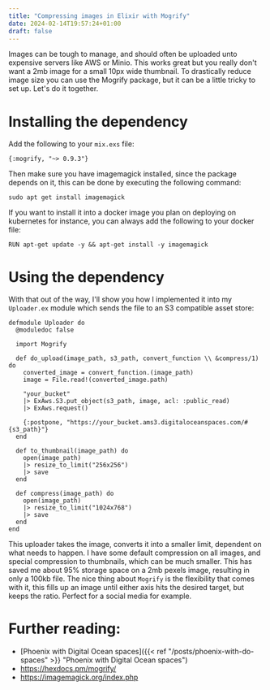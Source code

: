 ```yaml
---
title: "Compressing images in Elixir with Mogrify"
date: 2024-02-14T19:57:24+01:00
draft: false
---
```


Images can be tough to manage, and should often be uploaded unto expensive servers like AWS or Minio. This works great but you really don't want a 2mb image for a small 10px wide thumbnail. To drastically reduce image size you can use the Mogrify package, but it can be a little tricky to set up. Let's do it together.

# Installing the dependency
Add the following to your `mix.exs` file:
```
{:mogrify, "~> 0.9.3"}
```
Then make sure you have imagemagick installed, since the package depends on it, this can be done by executing the following command:
```
sudo apt get install imagemagick
```
If you want to install it into a docker image you plan on deploying on kubernetes for instance, you can always add the following to your docker file:

```
RUN apt-get update -y && apt-get install -y imagemagick
```

# Using the dependency
With that out of the way, I'll show you how I implemented it into my `Uploader.ex` module which sends the file to an S3 compatible asset store:
```
defmodule Uploader do
  @moduledoc false

  import Mogrify

  def do_upload(image_path, s3_path, convert_function \\ &compress/1) do
    converted_image = convert_function.(image_path)
    image = File.read!(converted_image.path)

    "your_bucket"
    |> ExAws.S3.put_object(s3_path, image, acl: :public_read)
    |> ExAws.request()

    {:postpone, "https://your_bucket.ams3.digitaloceanspaces.com/#{s3_path}"}
  end

  def to_thumbnail(image_path) do
    open(image_path)
    |> resize_to_limit("256x256")
    |> save
  end

  def compress(image_path) do
    open(image_path)
    |> resize_to_limit("1024x768")
    |> save
  end
end
```

This uploader takes the image, converts it into a smaller limit, dependent on what needs to happen. I have some default compression on all images, and special compression to thumbnails, which can be much smaller. This has saved me about 95% storage space on a 2mb pexels image, resulting in only a 100kb file. The nice thing about `Mogrify` is the flexibility that comes with it, this fills up an image until either axis hits the desired target, but keeps the ratio. Perfect for a social media for example.

# Further reading:
- [Phoenix with Digital Ocean spaces]({{< ref "/posts/phoenix-with-do-spaces" >}} "Phoenix with Digital Ocean spaces")
- https://hexdocs.pm/mogrify/
- https://imagemagick.org/index.php
